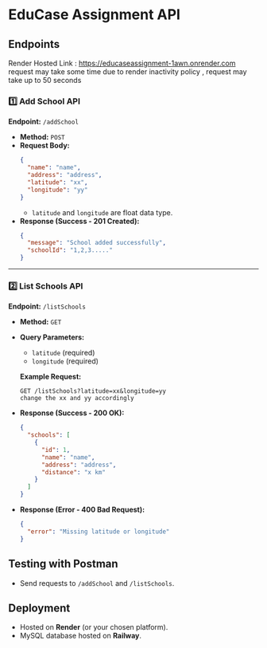 # EduCase Assignment API

## Endpoints

Render Hosted Link : https://educaseassignment-1awn.onrender.com
request may take some time due to render inactivity policy , request may take up to 50 seconds

### 1️⃣ **Add School API**
**Endpoint:** `/addSchool`
- **Method:** `POST`
- **Request Body:**
  ```json
  {
    "name": "name",
    "address": "address",
    "latitude": "xx",
    "longitude": "yy"
  }
  ```
  - `latitude` and `longitude` are float data type.
- **Response (Success - 201 Created):**
  ```json
  {
    "message": "School added successfully",
    "schoolId": "1,2,3....."
  }
  ```
---

### 2️⃣ **List Schools API**
**Endpoint:** `/listSchools`
- **Method:** `GET`
- **Query Parameters:**
  - `latitude` (required)
  - `longitude` (required)
  
  **Example Request:**
  ```
  GET /listSchools?latitude=xx&longitude=yy
  change the xx and yy accordingly
  ```
- **Response (Success - 200 OK):**
  ```json
  {
    "schools": [
      {
        "id": 1,
        "name": "name",
        "address": "address",
        "distance": "x km"
      }
    ]
  }
  ```
- **Response (Error - 400 Bad Request):**
  ```json
  {
    "error": "Missing latitude or longitude"
  }
  ```

## Testing with Postman
- Send requests to `/addSchool` and `/listSchools`.

## Deployment
- Hosted on **Render** (or your chosen platform).
- MySQL database hosted on **Railway**.
